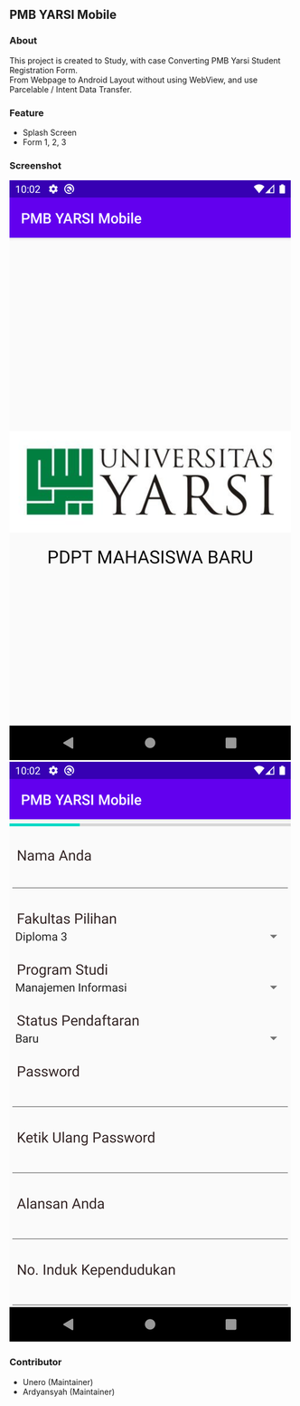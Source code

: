 ## PMB YARSI Mobile

### About
This project is created to Study, with case Converting PMB Yarsi Student Registration Form.  
From Webpage to Android Layout without using WebView, and use Parcelable / Intent Data Transfer.
  
### Feature
- Splash Screen
- Form 1, 2, 3
  
### Screenshot
![Splash](assets/splash.png) ![Form 1](assets/form1.png)
  
### Contributor
- Unero (Maintainer)
- Ardyansyah (Maintainer)

